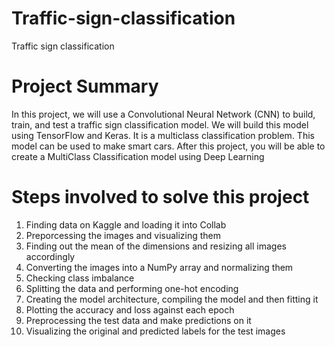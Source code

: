 # Traffic-sign-classification
Traffic sign classification

# Project Summary
In this project, we will use a Convolutional Neural Network (CNN) to build, train, and test a traffic sign classification model. 
We will build this model using TensorFlow and Keras.
It is a multiclass classification problem.
This model can be used to make smart cars.
After this project, you will be able to create a MultiClass Classification model using Deep Learning

# Steps involved to solve this project
1. Finding data on Kaggle and loading it into Collab
2. Preporcessing the images and visualizing them
3. Finding out the mean of the dimensions and resizing all images accordingly
4. Converting the images into a NumPy array and normalizing them
5. Checking class imbalance
6. Splitting the data and performing one-hot encoding
7. Creating the model architecture, compiling the model and then fitting it
8. Plotting the accuracy and loss against each epoch
9. Preprocessing the test data and make predictions on it
10. Visualizing the original and predicted labels for the test images
